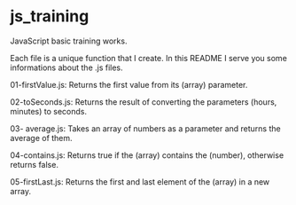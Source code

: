 # js_training
JavaScript basic training works.

Each file is a unique function that I create.
In this README I serve you some informations about the .js files.

01-firstValue.js:
Returns the first value from its (array) parameter.

02-toSeconds.js:
Returns the result of converting the parameters (hours, minutes) to seconds.

03- average.js:
Takes an array of numbers as a parameter and returns the average of them.

04-contains.js:
Returns true if the (array) contains the (number), otherwise returns false.

05-firstLast.js:
Returns the first and last element of the (array) in a new array.